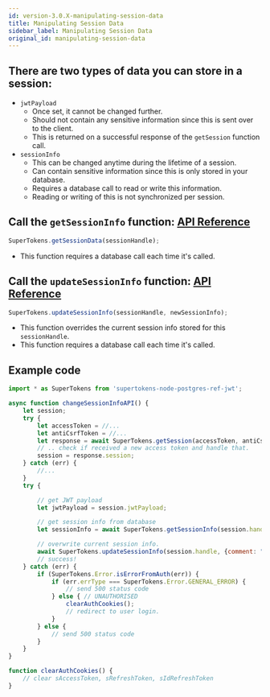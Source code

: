 ```yaml
---
id: version-3.0.X-manipulating-session-data
title: Manipulating Session Data
sidebar_label: Manipulating Session Data
original_id: manipulating-session-data
---
```


## There are two types of data you can store in a session:
- ```jwtPayload```
    - Once set, it cannot be changed further.
    - Should not contain any sensitive information since this is sent over to the client.
    - This is returned on a successful response of the ```getSession``` function call.
- ```sessionInfo```
    - This can be changed anytime during the lifetime of a session.
    - Can contain sensitive information since this is only stored in your database.
    - Requires a database call to read or write this information.
    - Reading or writing of this is not synchronized per session.

## Call the ```getSessionInfo``` function: [API Reference](../api-reference#getsessioninfosessionhandle)
```js
SuperTokens.getSessionData(sessionHandle);
```
- This function requires a database call each time it's called.

## Call the ```updateSessionInfo``` function: [API Reference](../api-reference#updatesessioninfosessionhandle-info)
```js
SuperTokens.updateSessionInfo(sessionHandle, newSessionInfo);
```
- This function overrides the current session info stored for this ```sessionHandle```.
- This function requires a database call each time it's called.

<div class="divider"></div>

## Example code
```js
import * as SuperTokens from 'supertokens-node-postgres-ref-jwt';

async function changeSessionInfoAPI() {
    let session;
    try {
        let accessToken = //...
        let antiCsrfToken = //...
        let response = await SuperTokens.getSession(accessToken, antiCsrfToken);
        // .. check if received a new access token and handle that.
        session = response.session;
    } catch (err) {
        //...
    }
    try {

        // get JWT payload
        let jwtPayload = session.jwtPayload;

        // get session info from database
        let sessionInfo = await SuperTokens.getSessionInfo(session.handle);

        // overwrite current session info.
        await SuperTokens.updateSessionInfo(session.handle, {comment: "new session info"});
        // success!
    } catch (err) {
        if (SuperTokens.Error.isErrorFromAuth(err)) {
            if (err.errType === SuperTokens.Error.GENERAL_ERROR) {
                // send 500 status code
            } else { // UNAUTHORISED
                clearAuthCookies();
                // redirect to user login.
            }
        } else {
            // send 500 status code
        }
    }
}

function clearAuthCookies() {
    // clear sAccessToken, sRefreshToken, sIdRefreshToken
}
```